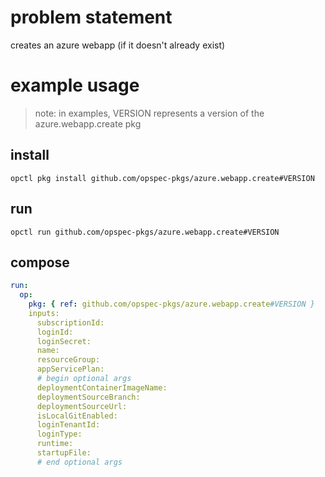 # problem statement
creates an azure webapp (if it doesn't already exist)

# example usage

> note: in examples, VERSION represents a version of the azure.webapp.create pkg

## install

```shell
opctl pkg install github.com/opspec-pkgs/azure.webapp.create#VERSION
```

## run

```
opctl run github.com/opspec-pkgs/azure.webapp.create#VERSION
```

## compose

```yaml
run:
  op:
    pkg: { ref: github.com/opspec-pkgs/azure.webapp.create#VERSION }
    inputs:
      subscriptionId:
      loginId:
      loginSecret:
      name:
      resourceGroup:
      appServicePlan:
      # begin optional args
      deploymentContainerImageName:
      deploymentSourceBranch:
      deploymentSourceUrl:
      isLocalGitEnabled:
      loginTenantId:
      loginType:
      runtime:
      startupFile:
      # end optional args
```